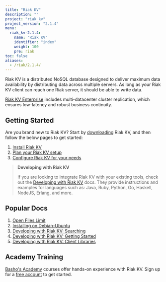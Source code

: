 ```yaml
---
title: "Riak KV"
description: ""
project: "riak_kv"
project_version: "2.1.4"
menu:
  riak_kv-2.1.4:
    name: "Riak KV"
    identifier: "index"
    weight: 100
    pre: riak
toc: false
aliases:
  - /riak/2.1.4/
---
```


[aboutenterprise]: http://basho.com/contact/
[config index]: /riak/kv/2.1.4/configuring
[dev index]: /riak/kv/2.1.4/developing
[downloads]: /riak/kv/2.1.4/downloads/
[install index]: /riak/kv/2.1.4/setup/installing/
[plan index]: /riak/kv/2.1.4/setup/planning
[perf open files]: /riak/kv/2.1.4/using/performance/open-files-limit
[install debian & ubuntu]: /riak/kv/2.1.4/setup/installing/debian-ubuntu
[usage search]: /riak/kv/2.1.4/developing/usage/search
[getting started]: /riak/kv/2.1.4/developing/getting-started
[dev client libraries]: /riak/kv/2.1.4/developing/client-libraries



Riak KV is a distributed NoSQL database designed to deliver maximum data availability by distributing data across multiple servers. As long as your Riak KV client can reach one Riak server, it should be able to write data.

[Riak KV Enterprise][aboutenterprise] includes multi-datacenter cluster replication, which ensures low-latency and robust business continuity.

## Getting Started

Are you brand new to Riak KV? Start by [downloading][downloads] Riak KV, and then follow the below pages to get started:

1. [Install Riak KV][install index]
2. [Plan your Riak KV setup][plan index]
3. [Configure Riak KV for your needs][config index]

>**Developing with Riak KV**
>
>If you are looking to integrate Riak KV with your existing tools, check out the [Developing with Riak KV][dev index] docs. They provide instructions and examples for languages such as: Java, Ruby, Python, Go, Haskell, NodeJS, Erlang, and more.

## Popular Docs

1. [Open Files Limit][perf open files]
2. [Installing on Debian-Ubuntu][install debian & ubuntu]
3. [Developing with Riak KV: Searching][usage search]
4. [Developing with Riak KV: Getting Started][getting started]
5. [Developing with Riak KV: Client Libraries][dev client libraries]

## Academy Training

[Basho's Academy](https://academy.basho.com) courses offer hands-on experience with Riak KV. Sign up for a [free account](https://academy.basho.com/users/sign_up) to get started.

